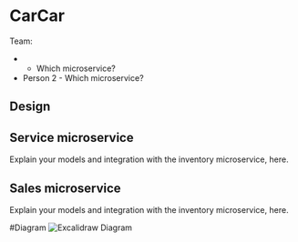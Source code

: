# CarCar

Team:

- - Which microservice?
- Person 2 - Which microservice?

## Design

## Service microservice

Explain your models and integration with the inventory
microservice, here.

## Sales microservice

Explain your models and integration with the inventory
microservice, here.

#Diagram
![Excalidraw Diagram](https://i.imgur.com/ed41vTt.jpg)


